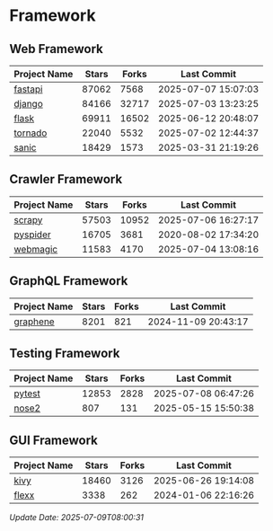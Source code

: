 # Framework

## Web Framework
| Project Name | Stars | Forks | Last Commit |
| ------------ | ----- | ----- | ----------- |
| [fastapi](https://github.com/fastapi/fastapi) | 87062 | 7568 | 2025-07-07 15:07:03 |
| [django](https://github.com/django/django) | 84166 | 32717 | 2025-07-03 13:23:25 |
| [flask](https://github.com/pallets/flask) | 69911 | 16502 | 2025-06-12 20:48:07 |
| [tornado](https://github.com/tornadoweb/tornado) | 22040 | 5532 | 2025-07-02 12:44:37 |
| [sanic](https://github.com/sanic-org/sanic) | 18429 | 1573 | 2025-03-31 21:19:26 |

## Crawler Framework
| Project Name | Stars | Forks | Last Commit |
| ------------ | ----- | ----- | ----------- |
| [scrapy](https://github.com/scrapy/scrapy) | 57503 | 10952 | 2025-07-06 16:27:17 |
| [pyspider](https://github.com/binux/pyspider) | 16705 | 3681 | 2020-08-02 17:34:20 |
| [webmagic](https://github.com/code4craft/webmagic) | 11583 | 4170 | 2025-07-04 13:08:16 |

## GraphQL Framework
| Project Name | Stars | Forks | Last Commit |
| ------------ | ----- | ----- | ----------- |
| [graphene](https://github.com/graphql-python/graphene) | 8201 | 821 | 2024-11-09 20:43:17 |

## Testing Framework
| Project Name | Stars | Forks | Last Commit |
| ------------ | ----- | ----- | ----------- |
| [pytest](https://github.com/pytest-dev/pytest) | 12853 | 2828 | 2025-07-08 06:47:26 |
| [nose2](https://github.com/nose-devs/nose2) | 807 | 131 | 2025-05-15 15:50:38 |

## GUI Framework
| Project Name | Stars | Forks | Last Commit |
| ------------ | ----- | ----- | ----------- |
| [kivy](https://github.com/kivy/kivy) | 18460 | 3126 | 2025-06-26 19:14:08 |
| [flexx](https://github.com/flexxui/flexx) | 3338 | 262 | 2024-01-06 22:16:26 |

*Update Date: 2025-07-09T08:00:31*